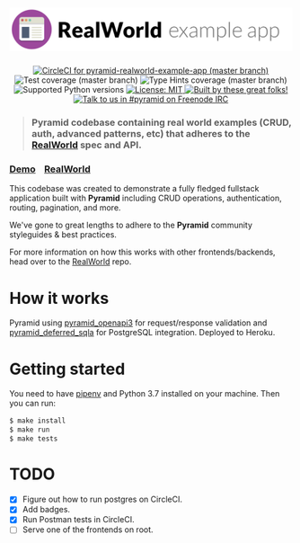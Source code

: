 # ![RealWorld Example App](logo.png)

<p align="center">
  <a href="https://circleci.com/gh/niteoweb/pyramid-realworld-example-app">
    <img alt="CircleCI for pyramid-realworld-example-app (master branch)"
         src="https://circleci.com/gh/niteoweb/pyramid-realworld-example-app.svg?style=shield">
  </a>
  <img alt="Test coverage (master branch)"
       src="https://img.shields.io/badge/tests_coverage-100%25-brightgreen.svg">
  <img alt="Type Hints coverage (master branch)"
       src="https://img.shields.io/badge/types_coverage-100%25-brightgreen.svg">
  <img alt="Supported Python versions"
       src="https://img.shields.io/badge/python-3.7-2A79B8.svg">
  <a href="https://github.com/niteoweb/pyramid-realworld-example-app/blob/master/LICENSE">
    <img alt="License: MIT"
         src="https://img.shields.io/badge/License-MIT-yellow.svg">
  </a>
  <a href="https://github.com/niteoweb/pyramid-realworld-example-app/graphs/contributors">
    <img alt="Built by these great folks!"
         src="https://img.shields.io/github/contributors/niteoweb/pyramid-realworld-example-app.svg">
  </a>
  <a href="https://webchat.freenode.net/?channels=pyramid">
    <img alt="Talk to us in #pyramid on Freenode IRC"
         src="https://img.shields.io/badge/irc-freenode-blue.svg">
  </a>
</p>

> ### Pyramid codebase containing real world examples (CRUD, auth, advanced patterns, etc) that adheres to the [RealWorld](https://github.com/gothinkster/realworld) spec and API.


### [Demo](https://github.com/gothinkster/realworld)&nbsp;&nbsp;&nbsp;&nbsp;[RealWorld](https://github.com/gothinkster/realworld)


This codebase was created to demonstrate a fully fledged fullstack application built with **Pyramid** including CRUD operations, authentication, routing, pagination, and more.

We've gone to great lengths to adhere to the **Pyramid** community styleguides & best practices.

For more information on how this works with other frontends/backends, head over to the [RealWorld](https://github.com/gothinkster/realworld) repo.


# How it works

Pyramid using [pyramid_openapi3](https://github.com/niteoweb/pyramid_openapi3) for request/response validation and [pyramid_deferred_sqla](https://github.com/niteoweb/pyramid_deferred_sqla) for PostgreSQL integration. Deployed to Heroku.

# Getting started

You need to have [pipenv](https://pipenv.readthedocs.io/) and Python 3.7 installed on your machine. Then you can run:

    $ make install
    $ make run
    $ make tests

# TODO

* [x] Figure out how to run postgres on CircleCI.
* [x] Add badges.
* [x] Run Postman tests in CircleCI.
* [ ] Serve one of the frontends on root.
